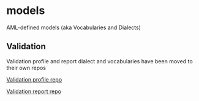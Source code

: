 # models
AML-defined models (aka Vocabularies and Dialects)

## Validation
Validation profile and report dialect and vocabularies have been moved to their own repos

[Validation profile repo](https://github.com/aml-org/amf-validation-profile-dialect)

[Validation report repo](https://github.com/aml-org/amf-validation-report-dialect)

